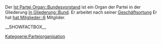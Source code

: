 Der [Ist Partei
Organ::Bundesvorstand](/wiki/Ist_Partei_Organ::Bundesvorstand "wikilink") ist
ein Organ der Partei in der Gliederung [In
Gliederung::Bund](/wiki/In_Gliederung::Bund "wikilink"). Er arbeitet nach
seiner
[Geschäftsortung](/wiki/Hat_Geschäftsordnung::Bundesvorstand_GO "wikilink") Er
hat [hat Mitglieder::6](hat_Mitglieder::6 "wikilink") Mitglider.

\_\_SHOWFACTBOX\_\_

[Kategoerie:Parteiorganisation](/wiki/Kategoerie:Parteiorganisation "wikilink")
